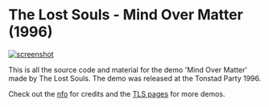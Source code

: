 # The Lost Souls - Mind Over Matter (1996)

[![screenshot](https://the-lost-souls.github.io/images/thumbnails/mom01.png)](https://youtu.be/AyIQb7SAhP0)

This is all the source code and material for the demo 'Mind Over Matter' made by The Lost Souls. The demo was released at the Tonstad Party 1996.

Check out the [nfo](src/MOM.NFO) for credits and the [TLS pages](https://the-lost-souls.github.io) for more demos.

